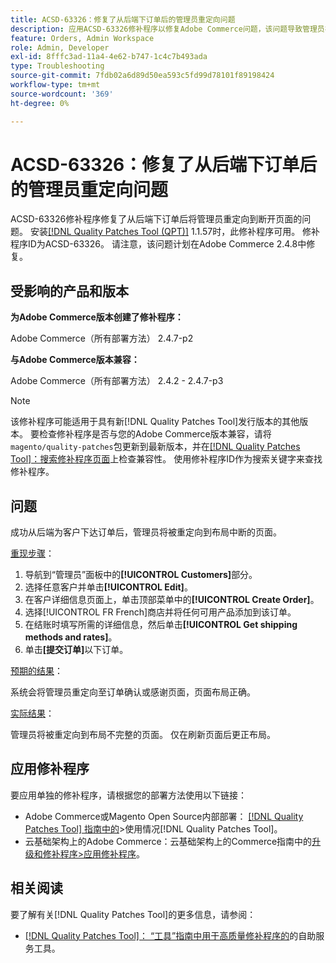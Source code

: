 ```yaml
---
title: ACSD-63326：修复了从后端下订单后的管理员重定向问题
description: 应用ACSD-63326修补程序以修复Adobe Commerce问题，该问题导致管理员在后端下订单后重定向到损坏的页面。
feature: Orders, Admin Workspace
role: Admin, Developer
exl-id: 8fffc3ad-11a4-4e62-b747-1c4c7b493ada
type: Troubleshooting
source-git-commit: 7fdb02a6d89d50ea593c5fd99d78101f89198424
workflow-type: tm+mt
source-wordcount: '369'
ht-degree: 0%

---
```


# ACSD-63326：修复了从后端下订单后的管理员重定向问题

ACSD-63326修补程序修复了从后端下订单后将管理员重定向到断开页面的问题。 安装[[!DNL Quality Patches Tool (QPT)]](/help/tools/quality-patches-tool/quality-patches-tool-to-self-serve-quality-patches.md) 1.1.57时，此修补程序可用。 修补程序ID为ACSD-63326。 请注意，该问题计划在Adobe Commerce 2.4.8中修复。

## 受影响的产品和版本

**为Adobe Commerce版本创建了修补程序：**

Adobe Commerce（所有部署方法） 2.4.7-p2

**与Adobe Commerce版本兼容：**

Adobe Commerce（所有部署方法） 2.4.2 - 2.4.7-p3

>[!NOTE]
>
>该修补程序可能适用于具有新[!DNL Quality Patches Tool]发行版本的其他版本。 要检查修补程序是否与您的Adobe Commerce版本兼容，请将`magento/quality-patches`包更新到最新版本，并在[[!DNL Quality Patches Tool]：搜索修补程序页面](https://experienceleague.adobe.com/tools/commerce-quality-patches/index.html?lang=zh-Hans)上检查兼容性。 使用修补程序ID作为搜索关键字来查找修补程序。

## 问题

成功从后端为客户下达订单后，管理员将被重定向到布局中断的页面。

<u>重现步骤</u>：

1. 导航到“管理员”面板中的&#x200B;**[!UICONTROL Customers]**&#x200B;部分。
1. 选择任意客户并单击&#x200B;**[!UICONTROL Edit]**。
1. 在客户详细信息页面上，单击顶部菜单中的&#x200B;**[!UICONTROL Create Order]**。
1. 选择[!UICONTROL FR French]商店并将任何可用产品添加到该订单。
1. 在结账时填写所需的详细信息，然后单击&#x200B;**[!UICONTROL Get shipping methods and rates]**。
1. 单击&#x200B;**[提交订单]**&#x200B;以下订单。

<u>预期的结果</u>：

系统会将管理员重定向至订单确认或感谢页面，页面布局正确。

<u>实际结果</u>：

管理员将被重定向到布局不完整的页面。 仅在刷新页面后更正布局。

## 应用修补程序

要应用单独的修补程序，请根据您的部署方法使用以下链接：

* Adobe Commerce或Magento Open Source内部部署： [[!DNL Quality Patches Tool] 指南中的](/help/tools/quality-patches-tool/usage.md)>使用情况[!DNL Quality Patches Tool]。
* 云基础架构上的Adobe Commerce：云基础架构上的Commerce指南中的[升级和修补程序>应用修补程序](https://experienceleague.adobe.com/docs/commerce-cloud-service/user-guide/develop/upgrade/apply-patches.html?lang=zh-Hans)。


## 相关阅读

要了解有关[!DNL Quality Patches Tool]的更多信息，请参阅：

* [[!DNL Quality Patches Tool]： “工具”指南中用于高质量修补程序的](/help/tools/quality-patches-tool/quality-patches-tool-to-self-serve-quality-patches.md)的自助服务工具。
